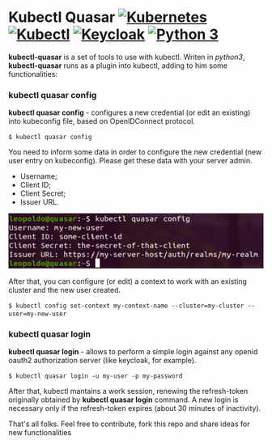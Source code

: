 # Kubectl Quasar [![Kubernetes](https://img.shields.io/badge/kubernetes-openidconnect-orange)](https://kubernetes.io/docs/reference/access-authn-authz/authentication/#openid-connect-tokens) [![Kubectl](https://img.shields.io/badge/kubectl-plugins-green)](https://kubernetes.io/docs/reference/kubectl/) [![Keycloak](https://img.shields.io/badge/keycloak-jboss-blueviolet)](https://www.keycloak.org/) [![Python 3](https://img.shields.io/badge/python-3-9cf)](https://www.python.org/) 

**kubectl-quasar** is a set of tools to use with kubectl. Writen in _python3_, **kubectl-quasar** runs as a plugin into kubectl, adding to him some functionalities:


### kubectl quasar config
**kubectl quasar config** - configures a new credential (or edit an existing) into kubeconfig file, based on OpenIDConnect protocol. 

```
$ kubectl quasar config
```
You need to inform some data in order to configure the new credential (new user entry on kubeconfig). Please get these data with your server admin.

- Username;
- Client ID;
- Client Secret;
- Issuer URL.


![Keycloak](kubectl-quasar-config.png)


After that, you can configure (or edit) a context to work with an existing cluster and the new user created.

```
$ kubectl config set-context my-context-name --cluster=my-cluster --user=my-new-user
```

### kubectl quasar login
**kubectl quasar login** - allows to perform a simple login against any openid oauth2 authorization server (like keycloak, for example).

```shell
$ kubectl quasar login -u my-user -p my-password
```
After that, kubectl mantains a work session, renewing the refresh-token originally obtained by **kubectl quasar login** command. A new login is necessary only if the refresh-token expires (about 30 minutes of inactivity).

That's all folks. Feel free to contribute, fork this repo and share ideas for new functionalities
